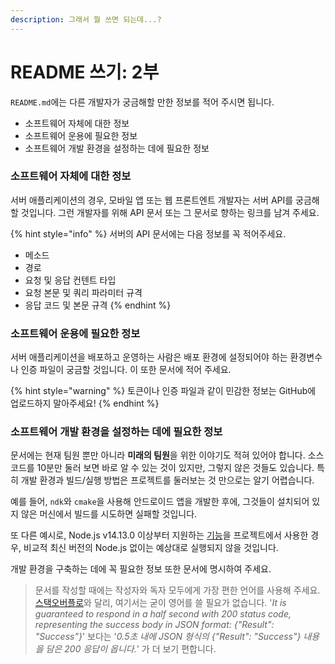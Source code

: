 ```yaml
---
description: 그래서 뭘 쓰면 되는데...?
---
```


# README 쓰기: 2부

`README.md`에는 다른 개발자가 궁금해할 만한 정보를 적어 주시면 됩니다.

* 소프트웨어 자체에 대한 정보 
* 소프트웨어 운용에 필요한 정보
* 소프트웨어 개발 환경을 설정하는 데에 필요한 정보

### 소프트웨어 자체에 대한 정보

서버 애플리케이션의 경우, 모바일 앱 또는 웹 프론트엔트 개발자는 서버 API를 궁금해할 것입니다. 그런 개발자를 위해 API 문서 또는 그 문서로 향하는 링크를 남겨 주세요.

{% hint style="info" %}
서버의 API 문서에는 다음 정보를 꼭 적어주세요.

* 메소드
* 경로
* 요청 및 응답 컨텐트 타입
* 요청 본문 및 쿼리 파라미터 규격
* 응답 코드 및 본문 규격
{% endhint %}

### 소프트웨어 운용에 필요한 정보

서버 애플리케이션을 배포하고 운영하는 사람은 배포 환경에 설정되어야 하는 환경변수나 인증 파일이 궁금할 것입니다. 이 또한 문서에 적어 주세요.

{% hint style="warning" %}
토큰이나 인증 파일과 같이 민감한 정보는 GitHub에 업로드하지 말아주세요!
{% endhint %}

### 소프트웨어 개발 환경을 설정하는 데에 필요한 정보

문서에는 현재 팀원 뿐만 아니라 **미래의 팀원**을 위한 이야기도 적혀 있어야 합니다. 소스 코드를 10분만 둘러 보면 바로 알 수 있는 것이 있지만, 그렇지 않은 것들도 있습니다. 특히 개발 환경과 빌드/실행 방법은 프로젝트를 둘러보는 것 만으로는 알기 어렵습니다.

예를 들어, `ndk`와 `cmake`을 사용해 안드로이드 앱을 개발한 후에, 그것들이 설치되어 있지 않은 머신에서 빌드를 시도하면 실패할 것입니다. 

또 다른 예시로, Node.js v14.13.0 이상부터 지원하는 [기능](https://nodejs.org/api/esm.html)을 프로젝트에서 사용한 경우, 비교적 최신 버전의 Node.js 없이는 예상대로 실행되지 않을 것입니다. 

개발 환경을 구축하는 데에 꼭 필요한 정보 또한 문서에 명시하여 주세요.

> 문서를 작성할 때에는 작성자와 독자 모두에게 가장 편한 언어를 사용해 주세요. [스택오버플로](https://meta.stackexchange.com/questions/13676/do-posts-have-to-be-in-english-on-stack-exchange)와 달리, 여기서는 굳이 영어를 쓸 필요가 없습니다. '_It is guaranteed to respond in a half second with 200 status code, representing the success body in JSON format: {"Result": "Success"}_' 보다는 '_0.5초 내에 JSON 형식의  {"Result": "Success"} 내용을 담은 200 응답이 옵니다._' 가 더 보기 편합니다.



